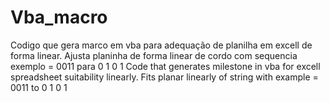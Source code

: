 # Vba_macro
Codigo que gera marco em vba para adequação de planilha em excell de forma linear.
Ajusta planinha de forma linear de cordo com sequencia exemplo
= 0011
para
0
1
0
1
Code that generates milestone in vba for excell spreadsheet suitability linearly. Fits planar linearly of string with example = 0011 to 0 1 0 1
